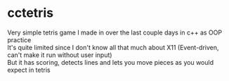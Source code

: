 # cctetris
Very simple tetris game I made in over the last couple days in c++ as OOP practice  
It's quite limited since I don't know all that much about X11 (Event-driven, can't make it run without user input)  
But it has scoring, detects lines and lets you move pieces as you would expect in tetris
